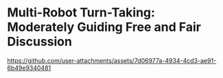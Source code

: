 # Multi-Robot Turn-Taking: Moderately Guiding Free and Fair Discussion

https://github.com/user-attachments/assets/7d06977a-4934-4cd3-ae91-6b49e9340481

